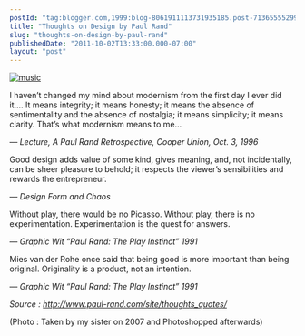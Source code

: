 ```yaml
---
postId: "tag:blogger.com,1999:blog-8061911113731935185.post-7136555529915954654"
title: "Thoughts on Design by Paul Rand"
slug: "thoughts-on-design-by-paul-rand"
publishedDate: "2011-10-02T13:33:00.000-07:00"
layout: "post"
---
```


[![music](http://farm5.static.flickr.com/4026/4623611383_430b5550b2_z.jpg)](http://www.flickr.com/photos/32823845@N02/4623611383/
"music by bexdeep, on Flickr")

  
I haven’t changed my mind about modernism from the first day I ever did it….
It means integrity; it means honesty; it means the absence of sentimentality
and the absence of nostalgia; it means simplicity; it means clarity. That’s
what modernism means to me…  
  
_— Lecture, A Paul Rand Retrospective, Cooper Union, Oct. 3, 1996_  
  
Good design adds value of some kind, gives meaning, and, not incidentally, can
be sheer pleasure to behold; it respects the viewer’s sensibilities and
rewards the entrepreneur.  
  

_— Design Form and Chaos_

  

Without play, there would be no Picasso. Without play, there is no
experimentation. Experimentation is the quest for answers.  
  

_— Graphic Wit “Paul Rand: The Play Instinct” 1991_

  

Mies van der Rohe once said that being good is more important than being
original. Originality is a product, not an intention.  
  

_— Graphic Wit “Paul Rand: The Play Instinct” 1991_

  

_Source : http://www.paul-rand.com/site/thoughts_quotes/_

  

(Photo : Taken by my sister on 2007 and Photoshopped afterwards)

